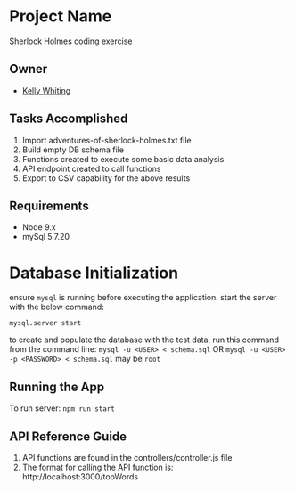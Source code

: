 # Project Name

Sherlock Holmes coding exercise

## Owner

- [Kelly Whiting](https://github.com/whithang)

## Tasks Accomplished

1. Import adventures-of-sherlock-holmes.txt file
2. Build empty DB schema file
3. Functions created to execute some basic data analysis
4. API endpoint created to call functions
5. Export to CSV capability for the above results

## Requirements

- Node 9.x
- mySql 5.7.20

# Database Initialization

ensure `mysql` is running before executing the application. start the server with the below command:

`mysql.server start`

to create and populate the database with the test data, run this command from the command line:
`mysql -u <USER> < schema.sql`
OR
`mysql -u <USER> -p <PASSWORD> < schema.sql`
<USER> may be `root`

## Running the App

To run server: `npm run start`

## API Reference Guide

1. API functions are found in the controllers/controller.js file
2. The format for calling the API function is: http://localhost:3000/topWords
